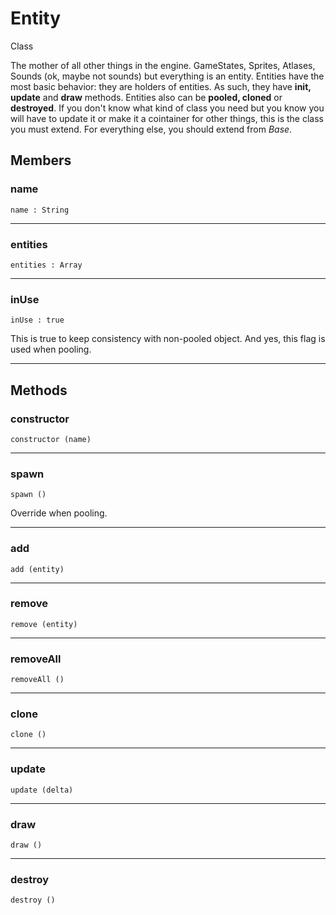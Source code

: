 # <i class="fa fa-book"></i> Entity

<span class="label label-info">Class</span>

The mother of all other things in the engine. GameStates, Sprites, Atlases, Sounds (ok, maybe not sounds) but everything is an entity.
Entities have the most basic behavior: they are holders of entities. As such, they have **init, update** and **draw** methods.
Entities also can be **pooled, cloned** or **destroyed**.
If you don't know what kind of class you need but you know you will have to update it or make it a cointainer for other things, this is the class you must extend.
For everything else, you should extend from <i>Base</i>.

## Members

### name

    name : String

---

### entities

    entities : Array

---

### inUse

    inUse : true

This is true to keep consistency with non-pooled object. And yes, this flag is used when pooling.

---

## Methods

### constructor

    constructor (name)

---

### spawn

    spawn ()

Override when pooling.

---

### add

    add (entity)

---

### remove

    remove (entity)

---


### removeAll

    removeAll ()

---

### clone

    clone ()

---

### update

    update (delta)

---

### draw

    draw ()

---

### destroy

    destroy ()
